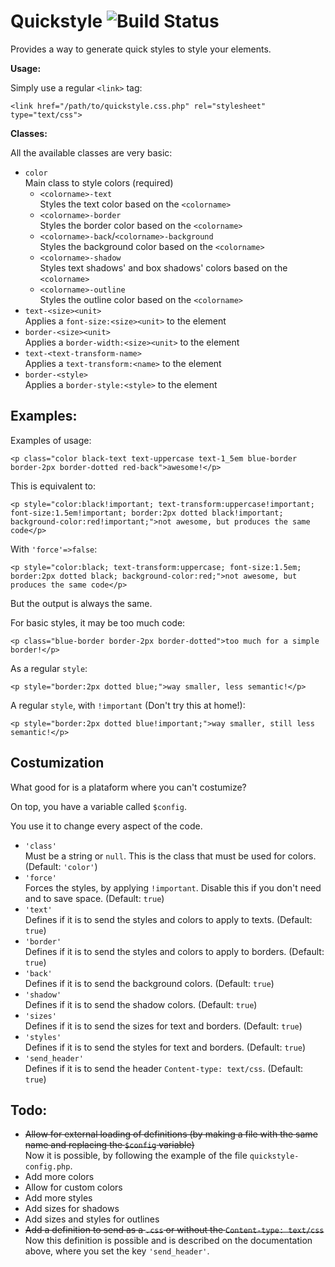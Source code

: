 # Quickstyle				![Build Status](https://travis-ci.org/ismael-miguel/quickstyle.svg?branch=master)
Provides a way to generate quick styles to style your elements.

**Usage:**

Simply use a regular `<link>` tag:

    <link href="/path/to/quickstyle.css.php" rel="stylesheet" type="text/css">

**Classes:**

All the available classes are very basic:

 - `color`<br>
  Main class to style colors (required)
	- `<colorname>-text`<br>
	 Styles the text color based on the `<colorname>`
	- `<colorname>-border`<br>
	 Styles the border color based on the `<colorname>`
	- `<colorname>-back`/`<colorname>-background`<br>
	 Styles the background color based on the `<colorname>`
	- `<colorname>-shadow`<br>
	 Styles text shadows' and box shadows' colors based on the `<colorname>`
	- `<colorname>-outline`<br>
	 Styles the outline color based on the `<colorname>`
 - `text-<size><unit>`<br>
  Applies a `font-size:<size><unit>` to the element
 - `border-<size><unit>`<br>
  Applies a `border-width:<size><unit>` to the element
 - `text-<text-transform-name>`<br>
  Applies a `text-transform:<name>` to the element
 - `border-<style>`<br>
  Applies a `border-style:<style>` to the element

## Examples:

Examples of usage:

    <p class="color black-text text-uppercase text-1_5em blue-border border-2px border-dotted red-back">awesome!</p>
    
This is equivalent to:

    <p style="color:black!important; text-transform:uppercase!important; font-size:1.5em!important; border:2px dotted black!important; background-color:red!important;">not awesome, but produces the same code</p>
    
With `'force'=>false`:

    <p style="color:black; text-transform:uppercase; font-size:1.5em; border:2px dotted black; background-color:red;">not awesome, but produces the same code</p>
    
But the output is always the same.

For basic styles, it may be too much code:

    <p class="blue-border border-2px border-dotted">too much for a simple border!</p>

As a regular `style`:

    <p style="border:2px dotted blue;">way smaller, less semantic!</p>

A regular `style`, with `!important` (Don't try this at home!):

    <p style="border:2px dotted blue!important;">way smaller, still less semantic!</p>

## Costumization

What good for is a plataform where you can't costumize?

On top, you have a variable called `$config`.

You use it to change every aspect of the code.

 - `'class'`<br>
   Must be a string or `null`. This is the class that must be used for colors. (Default: `'color'`)
 - `'force'`<br>
   Forces the styles, by applying `!important`. Disable this if you don't need and to save space. (Default: `true`)
 - `'text'`<br>
   Defines if it is to send the styles and colors to apply to texts. (Default: `true`)
 - `'border'`<br>
   Defines if it is to send the styles and colors to apply to borders. (Default: `true`)
 - `'back'`<br>
   Defines if it is to send the background colors. (Default: `true`)
 - `'shadow'`<br>
   Defines if it is to send the shadow colors. (Default: `true`)
 - `'sizes'`<br>
   Defines if it is to send the sizes for text and borders. (Default: `true`)
 - `'styles'`<br>
   Defines if it is to send the styles for text and borders. (Default: `true`)
 - `'send_header'`<br>
   Defines if it is to send the header `Content-type: text/css`. (Default: `true`)

## Todo:

 - <del>Allow for external loading of definitions (by making a file with the same name and replacing the `$config` variable)</del><br>
   Now it is possible, by following the example of the file `quickstyle-config.php`.
 - Add more colors
 - Allow for custom colors
 - Add more styles
 - Add sizes for shadows
 - Add sizes and styles for outlines
 - <del>Add a definition to send as a `.css` or without the `Content-type: text/css`</del><br>
   Now this definition is possible and is described on the documentation above, where you set the key `'send_header'`.
